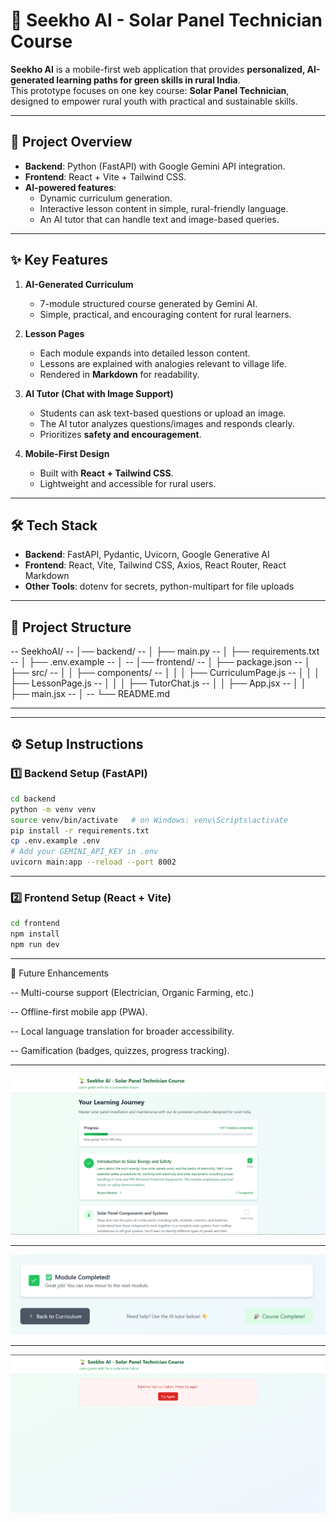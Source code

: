 # 🌱 Seekho AI - Solar Panel Technician Course

**Seekho AI** is a mobile-first web application that provides **personalized, AI-generated learning paths for green skills in rural India**.  
This prototype focuses on one key course: **Solar Panel Technician**, designed to empower rural youth with practical and sustainable skills.

---

## 🚀 Project Overview
- **Backend**: Python (FastAPI) with Google Gemini API integration.
- **Frontend**: React + Vite + Tailwind CSS.
- **AI-powered features**:
  - Dynamic curriculum generation.
  - Interactive lesson content in simple, rural-friendly language.
  - An AI tutor that can handle text and image-based queries.

---

## ✨ Key Features
1. **AI-Generated Curriculum**
   - 7-module structured course generated by Gemini AI.
   - Simple, practical, and encouraging content for rural learners.

2. **Lesson Pages**
   - Each module expands into detailed lesson content.
   - Lessons are explained with analogies relevant to village life.
   - Rendered in **Markdown** for readability.

3. **AI Tutor (Chat with Image Support)**
   - Students can ask text-based questions or upload an image.
   - The AI tutor analyzes questions/images and responds clearly.
   - Prioritizes **safety and encouragement**.

4. **Mobile-First Design**
   - Built with **React + Tailwind CSS**.
   - Lightweight and accessible for rural users.

---

## 🛠️ Tech Stack
- **Backend**: FastAPI, Pydantic, Uvicorn, Google Generative AI
- **Frontend**: React, Vite, Tailwind CSS, Axios, React Router, React Markdown
- **Other Tools**: dotenv for secrets, python-multipart for file uploads

---

## 📂 Project Structure
-- SeekhoAI/
-- │── backend/
-- │ ├── main.py
-- │ ├── requirements.txt
-- │ ├── .env.example
-- │
-- │── frontend/
-- │ ├── package.json
-- │ ├── src/
-- │ │ ├── components/
-- │ │ │ ├── CurriculumPage.js
-- │ │ │ ├── LessonPage.js
-- │ │ │ ├── TutorChat.js
-- │ │ ├── App.jsx
-- │ │ ├── main.jsx
-- │
-- └── README.md

---


---

## ⚙️ Setup Instructions

### 1️⃣ Backend Setup (FastAPI)
```bash
cd backend
python -m venv venv
source venv/bin/activate   # on Windows: venv\Scripts\activate
pip install -r requirements.txt
cp .env.example .env
# Add your GEMINI_API_KEY in .env
uvicorn main:app --reload --port 8002
```
---

### 2️⃣ Frontend Setup (React + Vite)
```bash
cd frontend
npm install
npm run dev
```
---

🔮 Future Enhancements

-- Multi-course support (Electrician, Organic Farming, etc.)

-- Offline-first mobile app (PWA).

-- Local language translation for broader accessibility.

-- Gamification (badges, quizzes, progress tracking).

---

![Game Screenshot](screenshot1.png)

---

![Game Screenshot](screenshot3.png)

---

![Game Screenshot](screenshot6.png)

